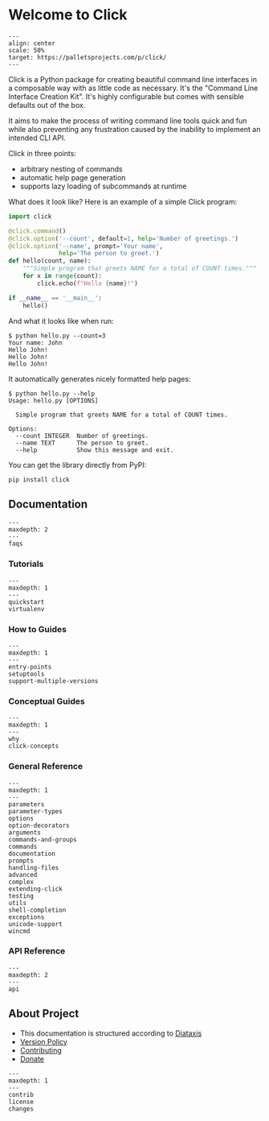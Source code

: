 # Welcome to Click

```{image} _static/click-logo.png
---
align: center
scale: 50%
target: https://palletsprojects.com/p/click/
---
```

Click is a Python package for creating beautiful command line interfaces in a composable way with as little code as
necessary. It's the "Command Line Interface Creation Kit". It's highly configurable but comes with sensible defaults out
of the box.

It aims to make the process of writing command line tools quick and fun while also preventing any frustration caused by
the inability to implement an intended CLI API.

Click in three points:

- arbitrary nesting of commands
- automatic help page generation
- supports lazy loading of subcommands at runtime

What does it look like? Here is an example of a simple Click program:

```python
import click

@click.command()
@click.option('--count', default=1, help='Number of greetings.')
@click.option('--name', prompt='Your name',
              help='The person to greet.')
def hello(count, name):
    """Simple program that greets NAME for a total of COUNT times."""
    for x in range(count):
        click.echo(f"Hello {name}!")

if __name__ == '__main__':
    hello()
```

And what it looks like when run:

```console
$ python hello.py --count=3
Your name: John
Hello John!
Hello John!
Hello John!
```

It automatically generates nicely formatted help pages:

```console
$ python hello.py --help
Usage: hello.py [OPTIONS]

  Simple program that greets NAME for a total of COUNT times.

Options:
  --count INTEGER  Number of greetings.
  --name TEXT      The person to greet.
  --help           Show this message and exit.
```

You can get the library directly from PyPI:

```
pip install click
```

## Documentation

```{toctree}
---
maxdepth: 2
---
faqs
```

### Tutorials

```{toctree}
---
maxdepth: 1
---
quickstart
virtualenv
```

### How to Guides

```{toctree}
---
maxdepth: 1
---
entry-points
setuptools
support-multiple-versions
```

### Conceptual Guides

```{toctree}
---
maxdepth: 1
---
why
click-concepts
```

### General Reference

```{toctree}
---
maxdepth: 1
---
parameters
parameter-types
options
option-decorators
arguments
commands-and-groups
commands
documentation
prompts
handling-files
advanced
complex
extending-click
testing
utils
shell-completion
exceptions
unicode-support
wincmd
```

### API Reference

```{toctree}
---
maxdepth: 2
---
api
```

## About Project

- This documentation is structured according to [Diataxis](https://diataxis.fr/)
- [Version Policy](https://palletsprojects.com/versions)
- [Contributing](https://palletsprojects.com/contributing/)
- [Donate](https://palletsprojects.com/donate)

```{toctree}
---
maxdepth: 1
---
contrib
license
changes
```
